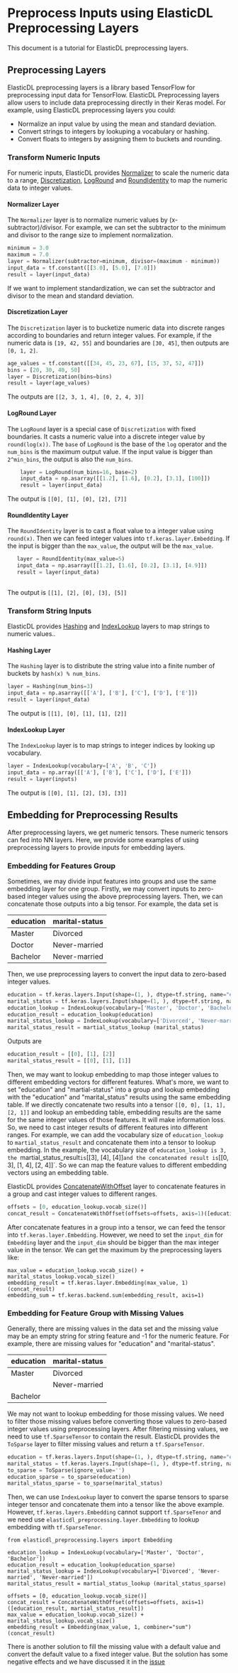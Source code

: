 # Preprocess Inputs using ElasticDL Preprocessing Layers

This document is a tutorial for ElasticDL preprocessing layers.

## Preprocessing Layers
ElasticDL preprocessing layers is a library based TensorFlow for preprocessing input data for TensorFlow. ElasticDL Preprocessing layers allow users to include data preprocessing directly in their Keras model.
For example, using ElasticDL preprocessing layers you could:

* Normalize an input value by using the mean and standard deviation.
* Convert strings to integers by lookuping a vocabulary or hashing.
* Convert floats to integers by assigning them to buckets and rounding.


### Transform Numeric Inputs
For numeric inputs, ElasticDL provides [Normalizer](#normalizer-layer) to scale the numeric data to a range, [Discretization](#discretization-layer), [LogRound](#loground-layer) and [RoundIdentity](#roundidentity-layer) to map the numeric data to integer values.

#### Normalizer Layer
The `Normalizer` layer is to normalize numeric values by (x-subtractor)/divisor. For example, we can set the subtractor to the minimum and divisor to the range size to 
implement normalization.
```python
minimum = 3.0
maximum = 7.0
layer = Normalizer(subtractor=minimum, divisor=(maximum - minimum))
input_data = tf.constant([[3.0], [5.0], [7.0]])
result = layer(input_data)
```
If we want to implement standardization, we can set the subtractor and divisor to the mean and standard deviation.

#### Discretization Layer
The `Discretization` layer is to bucketize numeric data into discrete ranges according to boundaries and return integer values. For example, if the numeric
data is `[19, 42, 55]` and boundaries are `[30, 45]`, then outputs are `[0, 1, 2]`.

```python
age_values = tf.constant([[34, 45, 23, 67], [15, 37, 52, 47]])
bins = [20, 30, 40, 50]
layer = Discretization(bins=bins)
result = layer(age_values)
```
The outputs are `[[2, 3, 1, 4], [0, 2, 4, 3]]`

#### LogRound Layer
The `LogRound` layer is a special case of `Discretization` with fixed boundaries. It casts a numeric value into a discrete integer value by `round(log(x))`.
The `base` of `LogRound` is the base of the `log` operator and the `num_bins` is the maximum output value. If the input value is bigger than `2^min_bins`, the output is also
the `num_bins`. 
```python
    layer = LogRound(num_bins=16, base=2)
    input_data = np.asarray([[1.2], [1.6], [0.2], [3.1], [100]])
    result = layer(input_data)
```
The output is `[[0], [1], [0], [2], [7]]`


#### RoundIdentity Layer
The `RoundIdentity` layer is to cast a float value to a integer value using `round(x)`. Then we can feed integer values into `tf.keras.layer.Embedding`. If the input is bigger than
the `max_value`, the output will be the `max_value`.
 ```python
    layer = RoundIdentity(max_value=5)
    input_data = np.asarray([[1.2], [1.6], [0.2], [3.1], [4.9]])
    result = layer(input_data)
    
```
The output is `[[1], [2], [0], [3], [5]]`

### Transform String Inputs

ElasticDL provides [Hashing](#hashing-layer) and [IndexLookup](#indexlookup-layer) layers to map strings to numeric values..

#### Hashing Layer
The `Hashing` layer is to distribute the string value into a finite number of buckets by `hash(x) % num_bins`. 

```python
layer = Hashing(num_bins=3)
input_data = np.asarray([['A'], ['B'], ['C'], ['D'], ['E']])
result = layer(input_data)
```
The output is `[[1], [0], [1], [1], [2]]`

#### IndexLookup Layer
The `IndexLookup` layer is to map strings to integer indices by looking up vocabulary.

```python
layer = IndexLookup(vocabulary=['A', 'B', 'C'])
input_data = np.array([['A'], ['B'], ['C'], ['D'], ['E']])
result = layer(inputs)
```
The output is `[[0], [1], [2], [3], [3]]`

## Embedding for Preprocessing Results

After preprocessing layers, we get numeric tensors. These numeric tensors can fed into NN layers. Here, we provide some examples of using preprocessing layers to provide inputs for embedding layers.

### Embedding for Features Group 
Sometimes, we may divide input features into groups and use the same embedding layer for one group. Firstly, we may convert inputs to zero-based integer values using the above
preprocessing layers. Then, we can concatenate those outputs into a big tensor. For example, the data set is

| education | marital-status |
| --- | --- |
| Master | Divorced |
| Doctor | Never-married |
| Bachelor | Never-married |

Then, we use preprocessing layers to convert the input data to zero-based integer values.
```python
education = tf.keras.layers.Input(shape=(1, ), dtype=tf.string, name="education")
marital_status = tf.keras.layers.Input(shape=(1, ), dtype=tf.string, name="marital_status")
education_lookup = IndexLookup(vocabulary=['Master', 'Doctor', 'Bachelor'])
education_result = education_lookup(education)
marital_status_lookup = IndexLookup(vocabulary=['Divorced', 'Never-married', 'Never-married'])
marital_status_result = martial_status_lookup (marital_status)
```
Outputs are

```python
education_result = [[0], [1], [2]]
marital_status_result = [[0], [1], [1]]
```
Then, we may want to lookup embedding to map those integer values to different embedding vectors for different features. What's more, we want to set "education" and "martial-status" into a group and lookup embedding with the "education" and "marital_status" results using the same embedding table. If we directly
concatenate two results into a tensor `[[0, 0], [1, 1], [2, 1]]` and lookup an embedding table, embedding results are the same for the same integer values of those features. 
It will make information loss. So, we need to cast integer results of different features into different ranges. 
For example, we can add the vocabulary size of `education_lookup` to `martial_status_result` and concatenate them into a tensor to lookup embedding. In the example, the vocabulary size of `education_lookup is 3, 
the `martial_status_result` is `[[3], [4], [4]]` and the concatenated result is `[[0, 3], [1, 4], [2, 4]]`. So we can map the feature values to different embedding vectors using an embedding table.

ElasticDL provides [ConcatenateWithOffset](https://github.com/sql-machine-learning/elasticdl/blob/develop/elasticdl_preprocessing/layers/concatenate_with_offset.py) layer to concatenate features in a group and cast integer values to different ranges. 

```python
offsets = [0, education_lookup.vocab_size()]
concat_result = ConcatenateWithOffset(offsets=offsets, axis=1)([education_result, martial_status_result])
```

After concatenate features in a group into a tensor, we can feed the tensor into `tf.keras.layer.Embedding`. However, we need to set the `input_dim` for `Embedding` layer and the `input_dim`
should be bigger than the max integer value in the tensor. We can get the maximum by the preprocessing layers like:
```
max_value = education_lookup.vocab_size() + marital_status_lookup.vocab_size()
embedding_result = tf.keras.layer.Embedding(max_value, 1)(concat_result)
embedding_sum = tf.keras.backend.sum(embedding_result, axis=1)
```


### Embedding for Feature Group with Missing Values
Generally, there are missing values in the data set and the missing value may be an empty string for string feature and -1 for the numeric feature. For example, there are
missing values for "education" and "marital-status". 

| education | marital-status |
| --- | --- |
| Master | Divorced |
|  | Never-married |
| Bachelor |  |

We may not want to lookup embedding for those missing values. We need to filter those missing values before converting those values to zero-based
integer values using preprocessing layers. After filtering missing values, we need to use `tf.SparseTensor` to contain the result. ElasticDL provides the `ToSparse` layer to filter
missing values and return a `tf.SparseTensor`. 

```python
education = tf.keras.layers.Input(shape=(1, ), dtype=tf.string, name="education")
marital_status = tf.keras.layers.Input(shape=(1, ), dtype=tf.string, name="marital_status")
to_sparse = ToSparse(ignore_value='')
education_sparse = to_sparse(education)
marital_status_sparse = to_sparse(marital_status)
```
Then, we can use `IndexLookup` layer to convert the sparse tensors to sparse integer tensor and concatenate them into a tensor like the above example. However, `tf.keras.layers.Embedding`
cannot support `tf.SparseTenor` and we need use `elasticdl_preprocessing.layer.Embedding` to lookup embedding with `tf.SparseTenor`.
```
from elasticdl_preprocessing.layers import Embedding

education_lookup = IndexLookup(vocabulary=['Master', 'Doctor', 'Bachelor'])
education_result = education_lookup(education_sparse)
marital_status_lookup = IndexLookup(vocabulary=['Divorced', 'Never-married', 'Never-married'])
marital_status_result = martial_status_lookup (marital_status_sparse)

offsets = [0, education_lookup.vocab_size()]
concat_result = ConcatenateWithOffset(offsets=offsets, axis=1)([education_result, martial_status_result])
max_value = education_lookup.vocab_size() + marital_status_lookup.vocab_size()
embedding_result = Embedding(max_value, 1, combiner="sum")(concat_result)
```

There is another solution to fill the missing value with a default value and convert the default value to a fixed integer value. But the solution has some negative effects and we
have discussed it in the [issue](https://github.com/sql-machine-learning/elasticdl/issues/1844)
 